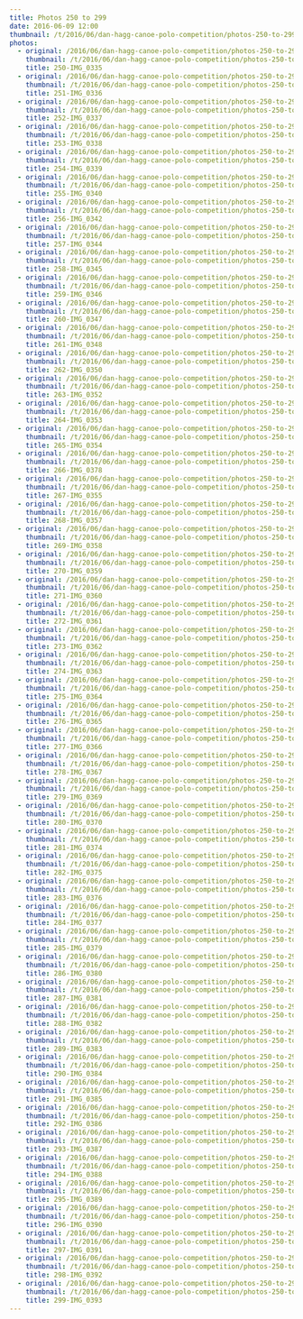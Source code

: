 ```yaml
---
title: Photos 250 to 299
date: 2016-06-09 12:00
thumbnail: /t/2016/06/dan-hagg-canoe-polo-competition/photos-250-to-299/250-img_0335.jpg
photos:
  - original: /2016/06/dan-hagg-canoe-polo-competition/photos-250-to-299/250-img_0335.jpg
    thumbnail: /t/2016/06/dan-hagg-canoe-polo-competition/photos-250-to-299/250-img_0335.jpg
    title: 250-IMG_0335
  - original: /2016/06/dan-hagg-canoe-polo-competition/photos-250-to-299/251-img_0336.jpg
    thumbnail: /t/2016/06/dan-hagg-canoe-polo-competition/photos-250-to-299/251-img_0336.jpg
    title: 251-IMG_0336
  - original: /2016/06/dan-hagg-canoe-polo-competition/photos-250-to-299/252-img_0337.jpg
    thumbnail: /t/2016/06/dan-hagg-canoe-polo-competition/photos-250-to-299/252-img_0337.jpg
    title: 252-IMG_0337
  - original: /2016/06/dan-hagg-canoe-polo-competition/photos-250-to-299/253-img_0338.jpg
    thumbnail: /t/2016/06/dan-hagg-canoe-polo-competition/photos-250-to-299/253-img_0338.jpg
    title: 253-IMG_0338
  - original: /2016/06/dan-hagg-canoe-polo-competition/photos-250-to-299/254-img_0339.jpg
    thumbnail: /t/2016/06/dan-hagg-canoe-polo-competition/photos-250-to-299/254-img_0339.jpg
    title: 254-IMG_0339
  - original: /2016/06/dan-hagg-canoe-polo-competition/photos-250-to-299/255-img_0340.jpg
    thumbnail: /t/2016/06/dan-hagg-canoe-polo-competition/photos-250-to-299/255-img_0340.jpg
    title: 255-IMG_0340
  - original: /2016/06/dan-hagg-canoe-polo-competition/photos-250-to-299/256-img_0342.jpg
    thumbnail: /t/2016/06/dan-hagg-canoe-polo-competition/photos-250-to-299/256-img_0342.jpg
    title: 256-IMG_0342
  - original: /2016/06/dan-hagg-canoe-polo-competition/photos-250-to-299/257-img_0344.jpg
    thumbnail: /t/2016/06/dan-hagg-canoe-polo-competition/photos-250-to-299/257-img_0344.jpg
    title: 257-IMG_0344
  - original: /2016/06/dan-hagg-canoe-polo-competition/photos-250-to-299/258-img_0345.jpg
    thumbnail: /t/2016/06/dan-hagg-canoe-polo-competition/photos-250-to-299/258-img_0345.jpg
    title: 258-IMG_0345
  - original: /2016/06/dan-hagg-canoe-polo-competition/photos-250-to-299/259-img_0346.jpg
    thumbnail: /t/2016/06/dan-hagg-canoe-polo-competition/photos-250-to-299/259-img_0346.jpg
    title: 259-IMG_0346
  - original: /2016/06/dan-hagg-canoe-polo-competition/photos-250-to-299/260-img_0347.jpg
    thumbnail: /t/2016/06/dan-hagg-canoe-polo-competition/photos-250-to-299/260-img_0347.jpg
    title: 260-IMG_0347
  - original: /2016/06/dan-hagg-canoe-polo-competition/photos-250-to-299/261-img_0348.jpg
    thumbnail: /t/2016/06/dan-hagg-canoe-polo-competition/photos-250-to-299/261-img_0348.jpg
    title: 261-IMG_0348
  - original: /2016/06/dan-hagg-canoe-polo-competition/photos-250-to-299/262-img_0350.jpg
    thumbnail: /t/2016/06/dan-hagg-canoe-polo-competition/photos-250-to-299/262-img_0350.jpg
    title: 262-IMG_0350
  - original: /2016/06/dan-hagg-canoe-polo-competition/photos-250-to-299/263-img_0352.jpg
    thumbnail: /t/2016/06/dan-hagg-canoe-polo-competition/photos-250-to-299/263-img_0352.jpg
    title: 263-IMG_0352
  - original: /2016/06/dan-hagg-canoe-polo-competition/photos-250-to-299/264-img_0353.jpg
    thumbnail: /t/2016/06/dan-hagg-canoe-polo-competition/photos-250-to-299/264-img_0353.jpg
    title: 264-IMG_0353
  - original: /2016/06/dan-hagg-canoe-polo-competition/photos-250-to-299/265-img_0354.jpg
    thumbnail: /t/2016/06/dan-hagg-canoe-polo-competition/photos-250-to-299/265-img_0354.jpg
    title: 265-IMG_0354
  - original: /2016/06/dan-hagg-canoe-polo-competition/photos-250-to-299/266-img_0378.jpg
    thumbnail: /t/2016/06/dan-hagg-canoe-polo-competition/photos-250-to-299/266-img_0378.jpg
    title: 266-IMG_0378
  - original: /2016/06/dan-hagg-canoe-polo-competition/photos-250-to-299/267-img_0355.jpg
    thumbnail: /t/2016/06/dan-hagg-canoe-polo-competition/photos-250-to-299/267-img_0355.jpg
    title: 267-IMG_0355
  - original: /2016/06/dan-hagg-canoe-polo-competition/photos-250-to-299/268-img_0357.jpg
    thumbnail: /t/2016/06/dan-hagg-canoe-polo-competition/photos-250-to-299/268-img_0357.jpg
    title: 268-IMG_0357
  - original: /2016/06/dan-hagg-canoe-polo-competition/photos-250-to-299/269-img_0358.jpg
    thumbnail: /t/2016/06/dan-hagg-canoe-polo-competition/photos-250-to-299/269-img_0358.jpg
    title: 269-IMG_0358
  - original: /2016/06/dan-hagg-canoe-polo-competition/photos-250-to-299/270-img_0359.jpg
    thumbnail: /t/2016/06/dan-hagg-canoe-polo-competition/photos-250-to-299/270-img_0359.jpg
    title: 270-IMG_0359
  - original: /2016/06/dan-hagg-canoe-polo-competition/photos-250-to-299/271-img_0360.jpg
    thumbnail: /t/2016/06/dan-hagg-canoe-polo-competition/photos-250-to-299/271-img_0360.jpg
    title: 271-IMG_0360
  - original: /2016/06/dan-hagg-canoe-polo-competition/photos-250-to-299/272-img_0361.jpg
    thumbnail: /t/2016/06/dan-hagg-canoe-polo-competition/photos-250-to-299/272-img_0361.jpg
    title: 272-IMG_0361
  - original: /2016/06/dan-hagg-canoe-polo-competition/photos-250-to-299/273-img_0362.jpg
    thumbnail: /t/2016/06/dan-hagg-canoe-polo-competition/photos-250-to-299/273-img_0362.jpg
    title: 273-IMG_0362
  - original: /2016/06/dan-hagg-canoe-polo-competition/photos-250-to-299/274-img_0363.jpg
    thumbnail: /t/2016/06/dan-hagg-canoe-polo-competition/photos-250-to-299/274-img_0363.jpg
    title: 274-IMG_0363
  - original: /2016/06/dan-hagg-canoe-polo-competition/photos-250-to-299/275-img_0364.jpg
    thumbnail: /t/2016/06/dan-hagg-canoe-polo-competition/photos-250-to-299/275-img_0364.jpg
    title: 275-IMG_0364
  - original: /2016/06/dan-hagg-canoe-polo-competition/photos-250-to-299/276-img_0365.jpg
    thumbnail: /t/2016/06/dan-hagg-canoe-polo-competition/photos-250-to-299/276-img_0365.jpg
    title: 276-IMG_0365
  - original: /2016/06/dan-hagg-canoe-polo-competition/photos-250-to-299/277-img_0366.jpg
    thumbnail: /t/2016/06/dan-hagg-canoe-polo-competition/photos-250-to-299/277-img_0366.jpg
    title: 277-IMG_0366
  - original: /2016/06/dan-hagg-canoe-polo-competition/photos-250-to-299/278-img_0367.jpg
    thumbnail: /t/2016/06/dan-hagg-canoe-polo-competition/photos-250-to-299/278-img_0367.jpg
    title: 278-IMG_0367
  - original: /2016/06/dan-hagg-canoe-polo-competition/photos-250-to-299/279-img_0369.jpg
    thumbnail: /t/2016/06/dan-hagg-canoe-polo-competition/photos-250-to-299/279-img_0369.jpg
    title: 279-IMG_0369
  - original: /2016/06/dan-hagg-canoe-polo-competition/photos-250-to-299/280-img_0370.jpg
    thumbnail: /t/2016/06/dan-hagg-canoe-polo-competition/photos-250-to-299/280-img_0370.jpg
    title: 280-IMG_0370
  - original: /2016/06/dan-hagg-canoe-polo-competition/photos-250-to-299/281-img_0374.jpg
    thumbnail: /t/2016/06/dan-hagg-canoe-polo-competition/photos-250-to-299/281-img_0374.jpg
    title: 281-IMG_0374
  - original: /2016/06/dan-hagg-canoe-polo-competition/photos-250-to-299/282-img_0375.jpg
    thumbnail: /t/2016/06/dan-hagg-canoe-polo-competition/photos-250-to-299/282-img_0375.jpg
    title: 282-IMG_0375
  - original: /2016/06/dan-hagg-canoe-polo-competition/photos-250-to-299/283-img_0376.jpg
    thumbnail: /t/2016/06/dan-hagg-canoe-polo-competition/photos-250-to-299/283-img_0376.jpg
    title: 283-IMG_0376
  - original: /2016/06/dan-hagg-canoe-polo-competition/photos-250-to-299/284-img_0377.jpg
    thumbnail: /t/2016/06/dan-hagg-canoe-polo-competition/photos-250-to-299/284-img_0377.jpg
    title: 284-IMG_0377
  - original: /2016/06/dan-hagg-canoe-polo-competition/photos-250-to-299/285-img_0379.jpg
    thumbnail: /t/2016/06/dan-hagg-canoe-polo-competition/photos-250-to-299/285-img_0379.jpg
    title: 285-IMG_0379
  - original: /2016/06/dan-hagg-canoe-polo-competition/photos-250-to-299/286-img_0380.jpg
    thumbnail: /t/2016/06/dan-hagg-canoe-polo-competition/photos-250-to-299/286-img_0380.jpg
    title: 286-IMG_0380
  - original: /2016/06/dan-hagg-canoe-polo-competition/photos-250-to-299/287-img_0381.jpg
    thumbnail: /t/2016/06/dan-hagg-canoe-polo-competition/photos-250-to-299/287-img_0381.jpg
    title: 287-IMG_0381
  - original: /2016/06/dan-hagg-canoe-polo-competition/photos-250-to-299/288-img_0382.jpg
    thumbnail: /t/2016/06/dan-hagg-canoe-polo-competition/photos-250-to-299/288-img_0382.jpg
    title: 288-IMG_0382
  - original: /2016/06/dan-hagg-canoe-polo-competition/photos-250-to-299/289-img_0383.jpg
    thumbnail: /t/2016/06/dan-hagg-canoe-polo-competition/photos-250-to-299/289-img_0383.jpg
    title: 289-IMG_0383
  - original: /2016/06/dan-hagg-canoe-polo-competition/photos-250-to-299/290-img_0384.jpg
    thumbnail: /t/2016/06/dan-hagg-canoe-polo-competition/photos-250-to-299/290-img_0384.jpg
    title: 290-IMG_0384
  - original: /2016/06/dan-hagg-canoe-polo-competition/photos-250-to-299/291-img_0385.jpg
    thumbnail: /t/2016/06/dan-hagg-canoe-polo-competition/photos-250-to-299/291-img_0385.jpg
    title: 291-IMG_0385
  - original: /2016/06/dan-hagg-canoe-polo-competition/photos-250-to-299/292-img_0386.jpg
    thumbnail: /t/2016/06/dan-hagg-canoe-polo-competition/photos-250-to-299/292-img_0386.jpg
    title: 292-IMG_0386
  - original: /2016/06/dan-hagg-canoe-polo-competition/photos-250-to-299/293-img_0387.jpg
    thumbnail: /t/2016/06/dan-hagg-canoe-polo-competition/photos-250-to-299/293-img_0387.jpg
    title: 293-IMG_0387
  - original: /2016/06/dan-hagg-canoe-polo-competition/photos-250-to-299/294-img_0388.jpg
    thumbnail: /t/2016/06/dan-hagg-canoe-polo-competition/photos-250-to-299/294-img_0388.jpg
    title: 294-IMG_0388
  - original: /2016/06/dan-hagg-canoe-polo-competition/photos-250-to-299/295-img_0389.jpg
    thumbnail: /t/2016/06/dan-hagg-canoe-polo-competition/photos-250-to-299/295-img_0389.jpg
    title: 295-IMG_0389
  - original: /2016/06/dan-hagg-canoe-polo-competition/photos-250-to-299/296-img_0390.jpg
    thumbnail: /t/2016/06/dan-hagg-canoe-polo-competition/photos-250-to-299/296-img_0390.jpg
    title: 296-IMG_0390
  - original: /2016/06/dan-hagg-canoe-polo-competition/photos-250-to-299/297-img_0391.jpg
    thumbnail: /t/2016/06/dan-hagg-canoe-polo-competition/photos-250-to-299/297-img_0391.jpg
    title: 297-IMG_0391
  - original: /2016/06/dan-hagg-canoe-polo-competition/photos-250-to-299/298-img_0392.jpg
    thumbnail: /t/2016/06/dan-hagg-canoe-polo-competition/photos-250-to-299/298-img_0392.jpg
    title: 298-IMG_0392
  - original: /2016/06/dan-hagg-canoe-polo-competition/photos-250-to-299/299-img_0393.jpg
    thumbnail: /t/2016/06/dan-hagg-canoe-polo-competition/photos-250-to-299/299-img_0393.jpg
    title: 299-IMG_0393
---
```

